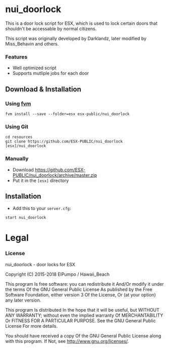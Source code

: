 # nui_doorlock
This is a door lock script for ESX, which is used to lock certain doors that shouldn't be accessable by normal citizens.

This script was originally developed by Darklandz, later modified by Miss_Behavin and others.

### Features
- Well optimized script
- Supports mutliple jobs for each door

## Download & Installation

### Using [fvm](https://github.com/qlaffont/fvm-installer)
```
fvm install --save --folder=esx esx-public/nui_doorlock
```

### Using Git
```
cd resources
git clone https://github.com/ESX-PUBLIC/nui_doorlock [esx]/nui_doorlock
```

### Manually
- Download https://github.com/ESX-PUBLIC/nui_doorlock/archive/master.zip
- Put it in the `[esx]` directory

## Installation
- Add this to your `server.cfg`:

```
start nui_doorlock
```

# Legal
### License
nui_doorlock - door locks for ESX

Copyright (C) 2015-2018 ElPumpo / Hawaii_Beach

This program Is free software: you can redistribute it And/Or modify it under the terms Of the GNU General Public License As published by the Free Software Foundation, either version 3 Of the License, Or (at your option) any later version.

This program Is distributed In the hope that it will be useful, but WITHOUT ANY WARRANTY; without even the implied warranty Of MERCHANTABILITY Or FITNESS FOR A PARTICULAR PURPOSE. See the GNU General Public License For more details.

You should have received a copy Of the GNU General Public License along with this program. If Not, see http://www.gnu.org/licenses/.
